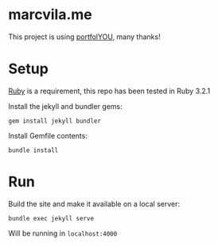 # marcvila.me

This project is using [portfolYOU](https://github.com/YoussefRaafatNasry/portfolYOU), many thanks!

# Setup
[Ruby](https://gorails.com/setup/ubuntu/22.04) is a requirement, this repo has been tested in Ruby 3.2.1

Install the jekyll and bundler gems: 

`gem install jekyll bundler`

Install Gemfile contents:

`bundle install`

# Run

Build the site and make it available on a local server:

`bundle exec jekyll serve`

Will be running in `localhost:4000`